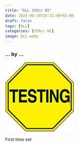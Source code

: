 ```yaml
---
title: "bLL 150cc NI"
date: 2024-06-10T15:21:58+02:00
draft: false
tags: [bLL]
categories: [150cc NI]
image: bLL.webp
---
```

### ... by ...
![Nothing there](testing.jpg)

First time set